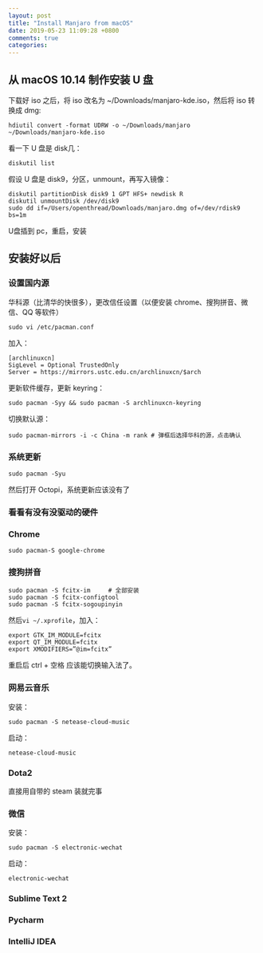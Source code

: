 ```yaml
---
layout: post
title: "Install Manjaro from macOS"
date: 2019-05-23 11:09:28 +0800
comments: true
categories: 
---
```


## 从 macOS 10.14 制作安装 U 盘

下载好 iso 之后，将 iso 改名为 ~/Downloads/manjaro-kde.iso，然后将 iso 转换成 dmg:  

```
hdiutil convert -format UDRW -o ~/Downloads/manjaro ~/Downloads/manjaro-kde.iso
```

看一下 U 盘是 disk几：  

```
diskutil list
```

假设 U 盘是 disk9，分区，unmount，再写入镜像：  

```
diskutil partitionDisk disk9 1 GPT HFS+ newdisk R
diskutil unmountDisk /dev/disk9
sudo dd if=/Users/openthread/Downloads/manjaro.dmg of=/dev/rdisk9 bs=1m
```

U盘插到 pc，重启，安装

<!--more-->

## 安装好以后

### 设置国内源  

华科源（比清华的快很多），更改信任设置（以便安装 chrome、搜狗拼音、微信、QQ 等软件）  

```
sudo vi /etc/pacman.conf
```

加入：  

```
[archlinuxcn]
SigLevel = Optional TrustedOnly
Server = https://mirrors.ustc.edu.cn/archlinuxcn/$arch
```

更新软件缓存，更新 keyring：  

```
sudo pacman -Syy && sudo pacman -S archlinuxcn-keyring
```

切换默认源：  

```
sudo pacman-mirrors -i -c China -m rank # 弹框后选择华科的源，点击确认
```

### 系统更新  

```
sudo pacman -Syu
```

然后打开 Octopi，系统更新应该没有了

### 看看有没有没驱动的硬件

### Chrome

```
sudo pacman-S google-chrome
```

### 搜狗拼音

```
sudo pacman -S fcitx-im     # 全部安装
sudo pacman -S fcitx-configtool
sudo pacman -S fcitx-sogoupinyin
```

然后`vi ~/.xprofile`，加入：  

```
export GTK_IM_MODULE=fcitx
export QT_IM_MODULE=fcitx
export XMODIFIERS=”@im=fcitx”
```

重启后 ctrl + 空格 应该能切换输入法了。

### 网易云音乐  

安装：  
```
sudo pacman -S netease-cloud-music
```

启动：

```
netease-cloud-music
```

### Dota2

直接用自带的 steam 装就完事

### 微信

安装：  

```
sudo pacman -S electronic-wechat
```

启动：  

```
electronic-wechat
```

### Sublime Text 2

### Pycharm

### IntelliJ IDEA

